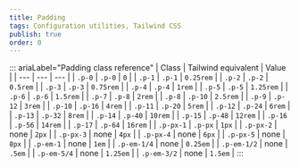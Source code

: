 ```yaml
---
title: Padding 
tags: Configuration utilities, Tailwind CSS
publish: true
order: 0
---
```




::: ariaLabel="Padding class reference"
| Class | Tailwind equivalent | Value |
| --- | --- | --- |
| `.p-0` | `.p-0` | `0` |
| `.p-1` | `.p-1` | `0.25rem` |
| `.p-2` | `.p-2` | `0.5rem` |
| `.p-3` | `.p-3` | `0.75rem` |
| `.p-4` | `.p-4` | `1rem` |
| `.p-5` | `.p-5` | `1.25rem` |
| `.p-6` | `.p-6` | `1.5rem` |
| `.p-7` | `.p-8` | `2rem` |
| `.p-8` | `.p-10` | `2.5rem` |
| `.p-9` | `.p-12` | `3rem` |
| `.p-10` | `.p-16` | `4rem` |
| `.p-11` | `.p-20` | `5rem` |
| `.p-12` | `.p-24` | `6rem` |
| `.p-13` | `.p-32` | `8rem` |
| `.p-14` | `.p-40` | `10rem` |
| `.p-15` | `.p-48` | `12rem` |
| `.p-16` | `.p-56` | `14rem` |
| `.p-17` | `.p-64` | `16rem` |
| `.p-px-1` | `.p-px` | `1px` |
| `.p-px-2` | none | `2px` |
| `.p-px-3` | none | `4px` |
| `.p-px-4` | none | `6px` |
| `.p-px-5` | none | `8px` |
| `.p-em-1` | none | `1em` |
| `.p-em-1/4` | none | `0.25em` |
| `.p-em-1/2` | none | `.5em` |
| `.p-em-5/4` | none | `1.25em` |
| `.p-em-3/2` | none | `1.5em` |
:::

